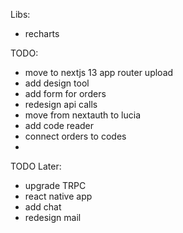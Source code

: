 Libs:

- recharts

TODO:

- move to nextjs 13 app router upload
- add design tool
- add form for orders
- redesign api calls
- move from nextauth to lucia
- add code reader
- connect orders to codes
-

TODO Later:

- upgrade TRPC
- react native app
- add chat
- redesign mail
